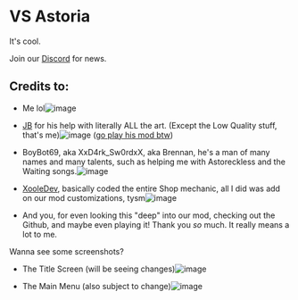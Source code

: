 # VS Astoria
It's cool.

Join our [Discord](https://discord.gg/EGg723BX) for news.

## Credits to: 
- Me lol![image](https://user-images.githubusercontent.com/78555659/217984059-e72b4903-8fdd-4205-bcf3-a53c96c26c70.png)
- [JB](https://www.youtube.com/@user-vi8cs9ku2s) for his help with literally ALL the art. (Except the Low Quality stuff, that's me)![image](https://user-images.githubusercontent.com/78555659/217984108-d66a4e16-a9aa-42f1-a3a6-e02d3d14969a.png)
([go play his mod btw](https://gamebanana.com/mods/412737))
- BoyBot69, aka XxD4rk_Sw0rdxX, aka Brennan, he's a man of many names and many talents, such as helping me with Astoreckless and the Waiting songs.![image](https://user-images.githubusercontent.com/78555659/217984289-dc1d81ca-9cc3-4d5e-be1b-99c22897f266.png)
- [XooleDev](https://xooledev.carrd.co/), basically coded the entire Shop mechanic, all I did was add on our mod customizations, tysm![image](https://user-images.githubusercontent.com/78555659/217984351-db8b25e1-751d-4bd0-a111-90ca3c8f3f48.png)

- And you, for even looking this "deep" into our mod, checking out the Github, and maybe even playing it! Thank you *so* much. It really means a lot to me.

Wanna see some screenshots?

- The Title Screen (will be seeing changes)![image](https://user-images.githubusercontent.com/78555659/217984403-8a7970a0-977a-49c0-a559-036564e91205.png)

- The Main Menu (also subject to change)![image](https://user-images.githubusercontent.com/78555659/217984428-2c2b8c99-0312-4fa6-a81e-99850b4216d9.png)
